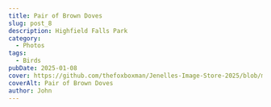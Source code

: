 ```yaml
---
title: Pair of Brown Doves
slug: post_8
description: Highfield Falls Park
category:
  - Photos
tags:
  - Birds
pubDate: 2025-01-08
cover: https://github.com/thefoxboxman/Jenelles-Image-Store-2025/blob/main/Post-1_DSC9319-Edit.jpg?raw=true
coverAlt: Pair of Brown Doves
author: John
---
```

